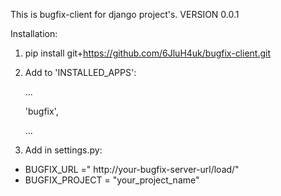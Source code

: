 This is bugfix-client for django project's.
VERSION 0.0.1

Installation:

1) pip install git+https://github.com/6JluH4uk/bugfix-client.git

2) Add to 'INSTALLED_APPS':

    ...

    'bugfix',

    ...

3) Add in settings.py:

 - BUGFIX_URL =" http://your-bugfix-server-url/load/"
 - BUGFIX_PROJECT = "your_project_name"
